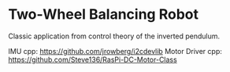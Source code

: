 # Two-Wheel Balancing Robot

Classic application from control theory of the inverted pendulum.

IMU cpp: https://github.com/jrowberg/i2cdevlib
Motor Driver cpp: https://github.com/Steve136/RasPi-DC-Motor-Class
